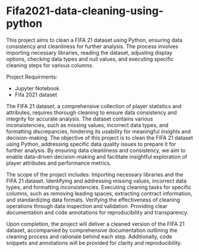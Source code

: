 # Fifa2021-data-cleaning-using-python
This project aims to clean a FIFA 21 dataset using Python, ensuring data consistency and cleanliness for further analysis. The process involves importing necessary libraries, reading the dataset, adjusting display options, checking data types and null values, and executing specific cleaning steps for various columns.

Project Requirments:
* Jupyter Notebook
* Fifa 2021 dataset

The FIFA 21 dataset, a comprehensive collection of player statistics and attributes, requires thorough cleaning to ensure data consistency and integrity for accurate analysis. The dataset contains various inconsistencies, such as missing values, incorrect data types, and formatting discrepancies, hindering its usability for meaningful insights and decision-making.
The objective of this project is to clean the FIFA 21 dataset using Python, addressing specific data quality issues to prepare it for further analysis. By ensuring data cleanliness and consistency, we aim to enable data-driven decision-making and facilitate insightful exploration of player attributes and performance metrics.

The scope of the project includes: Importing necessary libraries and the FIFA 21 dataset. Identifying and addressing missing values, incorrect data types, and formatting inconsistencies. Executing cleaning tasks for specific columns, such as removing leading spaces, extracting contract information, and standardizing data formats. Verifying the effectiveness of cleaning operations through data inspection and validation. Providing clear documentation and code annotations for reproducibility and transparency.

Upon completion, the project will deliver a cleaned version of the FIFA 21 dataset, accompanied by comprehensive documentation outlining the cleaning process and rationale behind each step. Additionally, code snippets and annotations will be provided for clarity and reproducibility.


